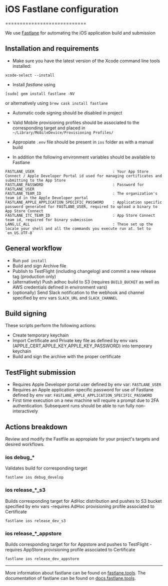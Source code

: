 # iOS Fastlane configuration
============================

We use [Fastlane](https://docs.fastlane.tools/) for automating the iOS application build and submission

## Installation and requirements

* Make sure you have the latest version of the Xcode command line tools installed:

```
xcode-select --install
```

* Install _fastlane_ using
```
[sudo] gem install fastlane -NV
```
or alternatively using `brew cask install fastlane`

* Automatic code signing should be disabled in project

* Valid Mobile provisioning profiles should be associated to the corresponding target and placed in `~/Library/MobileDevice/Provisioning Profiles/`

* Appropiate `.env` file should be present in `ios` folder as with a manual build

* In addition the following environment variables should be available to Fastlane

```
FASTLANE_USER                                   : Your App Store Connect / Apple Developer Portal id used for managing certificates and submitting to the App Store
FASTLANE_PASSWORD                               : Password for FASTLANE_USER
FASTLANE_TEAM_ID                                : The organization's team id in the Apple Developer portal
FASTLANE_APPLE_APPLICATION_SPECIFIC_PASSWORD    : Application specific password generated for FASTLANE_USER, required to upload a binary to App Store Connect
FASTLANE_ITC_TEAM_ID                            : App Store Connect team id, required for binary submission
LANG,LC_ALL                                     : These set up the locale your shell and all the commands you execute run at. Set to `en_US.UTF-8`
```

## General workflow

* Run `pod install`
* Build and sign Archive file
* Publish to TestFlight (including changelog) and commit a new release tag (production only)
* (alternatively) Push adhoc build to S3 (requires `BUILD_BUCKET` as well as AWS credentials defined in environment vars)
* (optionally) Send Slack notification to the webhook and channel specified by env vars `SLACK_URL` and `SLACK_CHANNEL`

## Build signing

These scripts perform the following actions:
* Create temporary keychain
* Import Certificate and Private key file as defined by env vars (APPLE_CERT,APPLE_KEY,APPLE_KEY_PASSWORD) into temporary keychain
* Build and sign the archive with the proper certificate

## TestFlight submission

* Requires Apple Developer portal user defined by env var: `FASTLANE_USER`
* Requires an Apple application-specific password for use of Fastlane defined by env var: `FASTLANE_APPLE_APPLICATION_SPECIFIC_PASSWORD`
* First time execution on a new machine will require a prompt due to 2FA authentication. Subsequent runs should be able to run fully non-interactively

## Actions breakdown

Review and modify the Fastfile as appropiate for your project's targets and desired workflows.

### ios debug_*
Validates build for corresponding target 
```
fastlane ios debug_develop
```

### ios release_*_s3
Builds corresponding target for AdHoc distribution and pushes to S3 bucket specified by env vars -requires AdHoc provisioning profile associated to Certificate
```
fastlane ios release_dev_s3
```

### ios release_*_appstore
Builds corresponding target for for Appstore and pushes to TestFlight -requires AppStore provisioning profile associated to Certificate
```
fastlane ios release_dev_appstore
```

----
More information about fastlane can be found on [fastlane.tools](https://fastlane.tools).
The documentation of fastlane can be found on [docs.fastlane.tools](https://docs.fastlane.tools).
